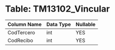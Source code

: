 # Table: TM13102_Vincular

| Column Name | Data Type | Nullable |
|-------------|-----------|----------|
| CodTercero | int | YES |
| CodRecibo | int | YES |
